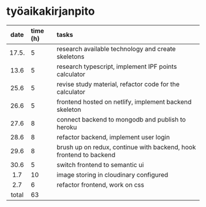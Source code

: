# työaikakirjanpito

| date  | time (h) | tasks                                                              |
| :---: | :------- | :----------------------------------------------------------------- |
| 17.5. | 5        | research available technology and create skeletons                 |
| 13.6  | 5        | research typescript, implement IPF points calculator               |
| 25.6  | 5        | revise study material, refactor code for the calculator            |
| 26.6  | 5        | frontend hosted on netlify, implement backend skeleton             |
| 27.6  | 8        | connect backend to mongodb and publish to heroku                   |
| 28.6  | 8        | refactor backend, implement user login                             |
| 29.6  | 8        | brush up on redux, continue with backend, hook frontend to backend |
| 30.6  | 5        | switch frontend to semantic ui                                     |
|  1.7  | 10       | image storing in cloudinary configured                             |
|  2.7  | 6        | refactor frontend, work on css                                     |
| total | 63       |                                                                    |
